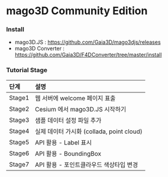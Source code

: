 # mago3D Community Edition

### Install
- mago3D.JS : https://github.com/Gaia3D/mago3djs/releases
- mago3D Converter : https://github.com/Gaia3D/F4DConverter/tree/master/install

### Tutorial Stage 
| 단계| 설명 |
|:---|:---|
| Stage1 |	웹 서버에 welcome 페이지 표출 |
| Stage2 | Cesium 에서 mago3D.JS 시작하기 |
| Stage3 | 샘플 데이터 설정 파일 추가 |
| Stage4 | 실제 데이터 가시화 (collada, point cloud) |
| Stage5 | API 활용 - Label 표시 |
| Stage6 | API 활용 - BoundingBox |
| Stage7 | API 활용 - 포인트클라우드 색상타입 변경 |